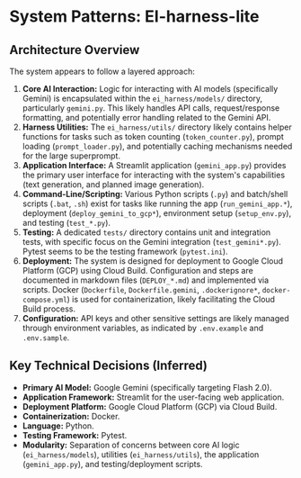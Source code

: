 # System Patterns: EI-harness-lite

## Architecture Overview

The system appears to follow a layered approach:

1.  **Core AI Interaction:** Logic for interacting with AI models (specifically Gemini) is encapsulated within the `ei_harness/models/` directory, particularly `gemini.py`. This likely handles API calls, request/response formatting, and potentially error handling related to the Gemini API.
2.  **Harness Utilities:** The `ei_harness/utils/` directory likely contains helper functions for tasks such as token counting (`token_counter.py`), prompt loading (`prompt_loader.py`), and potentially caching mechanisms needed for the large superprompt.
3.  **Application Interface:** A Streamlit application (`gemini_app.py`) provides the primary user interface for interacting with the system's capabilities (text generation, and planned image generation).
4.  **Command-Line/Scripting:** Various Python scripts (`.py`) and batch/shell scripts (`.bat`, `.sh`) exist for tasks like running the app (`run_gemini_app.*`), deployment (`deploy_gemini_to_gcp*`), environment setup (`setup_env.py`), and testing (`test_*.py`).
5.  **Testing:** A dedicated `tests/` directory contains unit and integration tests, with specific focus on the Gemini integration (`test_gemini*.py`). Pytest seems to be the testing framework (`pytest.ini`).
6.  **Deployment:** The system is designed for deployment to Google Cloud Platform (GCP) using Cloud Build. Configuration and steps are documented in markdown files (`DEPLOY_*.md`) and implemented via scripts. Docker (`Dockerfile`, `Dockerfile.gemini`, `.dockerignore*`, `docker-compose.yml`) is used for containerization, likely facilitating the Cloud Build process.
7.  **Configuration:** API keys and other sensitive settings are likely managed through environment variables, as indicated by `.env.example` and `.env.sample`.

## Key Technical Decisions (Inferred)

*   **Primary AI Model:** Google Gemini (specifically targeting Flash 2.0).
*   **Application Framework:** Streamlit for the user-facing web application.
*   **Deployment Platform:** Google Cloud Platform (GCP) via Cloud Build.
*   **Containerization:** Docker.
*   **Language:** Python.
*   **Testing Framework:** Pytest.
*   **Modularity:** Separation of concerns between core AI logic (`ei_harness/models`), utilities (`ei_harness/utils`), the application (`gemini_app.py`), and testing/deployment scripts.
